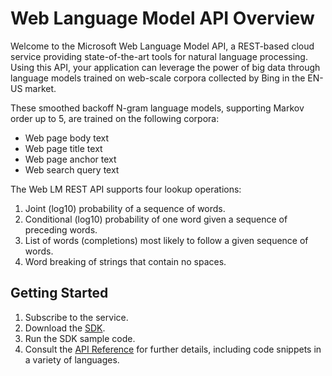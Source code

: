 <!-- 
NavPath: Web Language Model API
LinkLabel: Overview
Url: web-language-model-api/documentation
Weight: 100
-->

# Web Language Model API Overview

Welcome to the Microsoft Web Language Model API, a REST-based cloud service providing state-of-the-art tools for natural language processing. Using this API, your application can leverage the power of big data through language models trained on web-scale corpora collected by Bing in the EN-US market. 

These smoothed backoff N-gram language models, supporting Markov order up to 5, are trained on the following corpora: 

- Web page body text 
- Web page title text 
- Web page anchor text 
- Web search query text 

The Web LM REST API supports four lookup operations:

1. Joint (log10) probability of a sequence of words.  
2. Conditional (log10) probability of one word given a sequence of preceding words. 
3. List of words (completions) most likely to follow a given sequence of words. 
4. Word breaking of strings that contain no spaces. 

## Getting Started

1. Subscribe to the service.
2. Download the [SDK](https://github.com/Microsoft/ProjectOxford-ClientSDK/tree/master/WebLM).
3. Run the SDK sample code. 
4. Consult the [API Reference](https://dev.projectoxford.ai/docs/services/55de9ca4e597ed1fd4e2f104) for further details, including code snippets in a variety of languages.
